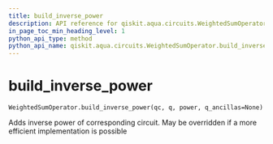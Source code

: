 ```yaml
---
title: build_inverse_power
description: API reference for qiskit.aqua.circuits.WeightedSumOperator.build_inverse_power
in_page_toc_min_heading_level: 1
python_api_type: method
python_api_name: qiskit.aqua.circuits.WeightedSumOperator.build_inverse_power
---
```


# build\_inverse\_power

<span id="qiskit.aqua.circuits.WeightedSumOperator.build_inverse_power" />

`WeightedSumOperator.build_inverse_power(qc, q, power, q_ancillas=None)`

Adds inverse power of corresponding circuit. May be overridden if a more efficient implementation is possible


